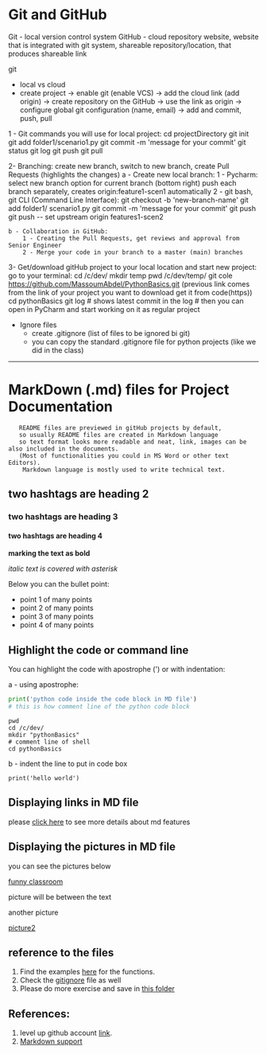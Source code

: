 # Git and GitHub

Git - local version control system
GitHub - cloud repository website, website that is integrated with git system,
            shareable repository/location, that produces shareable link

git
 - local vs cloud
 - create project -> enable git (enable VCS) -> add the cloud link (add origin)
  -> create repository on the GitHub -> use the link as origin
  -> configure global git configuration (name, email)
  -> add and commit, push, pull

1 - Git commands you will use for local project:
        cd projectDirectory
        git init
        git add folder1/scenario1.py
        git commit -m 'message for your commit'
        git status
        git log
        git push
        git pull

2- Branching:
    create new branch, switch to new branch, create Pull Requests (highlights the changes)
    a - Create new local branch:
            1 - Pycharm:
                    select new branch option for current branch (bottom right)
                    push each branch separately, creates origin:feature1-scen1 automatically
            2 - git bash, git CLI (Command Line Interface):
                    git checkout -b 'new-branch-name'
                    git add folder1/ scenario1.py
                    git commit -m 'message for your commit'
                    git push
                    git push -- set upstream origin features1-scen2

    b - Collaboration in GitHub:
        1 - Creating the Pull Requests, get reviews and approval from Senior Engineer
        2 - Merge your code in your branch to a master (main) branches

3- Get/download gitHub project to your local location and start new project:
        go to your terminal:
            cd /c/dev/
            mkdir temp
            pwd
            /c/dev/temp/
            git cole https://github.com/MassoumAbdel/PythonBasics.git
            (previous link comes from the link of your project you want to download get it from code(https))
            cd pythonBasics
            git log # shows latest commit in the log
            # then you can open in PyCharm and start working on it as regular project

- Ignore files
   - create .gitignore (list of files to be ignored bi git)
   - you can copy the standard .gitignore file for python projects (like we did in the class)

----
# MarkDown (.md) files for Project Documentation
       README files are previewed in gitHub projects by default, 
       so usually README files are created in Markdown language
       so text format looks more readable and neat, link, images can be also included in the documents.
       (Most of functionalities you could in MS Word or other text Editors).
        Markdown language is mostly used to write technical text.
 ## two hashtags are heading 2
 ### two hashtags are heading 3
 #### two hashtags are heading 4

**marking the text as bold**

*italic text is covered with asterisk*

Below you can the bullet point:
- point 1 of many points
- point 2 of many points
- point 3 of many points
- point 4 of many points

## Highlight the code or command line
You can highlight the code with apostrophe (') or with indentation:

a - using apostrophe:
```python
print('python code inside the code block in MD file')
# this is how comment line of the python code block
```

```shell
pwd
cd /c/dev/
mkdir "pythonBasics"
# comment line of shell
cd pythonBasics
```

b - indent the line to put in code box

    print('hello world')

## Displaying links in MD file

please [click here](https://www.jetbrains.com/help/pycharm/markdown.html) to see more details about md features

## Displaying the pictures in MD file

you can see the pictures below

[funny classroom](src/funny-classroom.png)

picture will be between the text

another picture 

[picture2](src/2.jpeg)

## reference to the files

1. Find the examples [here](src/functions/function_exec.py) for the functions.
2. Check the [gitignore](.gitignore) file as well
3. Please do more exercise and save in [this folder](src/exercises)

## References:
1. level up github account [link](https://github.com/levelupcgi?tab=repositories).
2. [Markdown support](https://www.jetbrains.com/help/pycharm/markdown.html)





